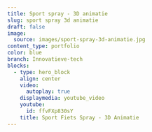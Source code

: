 ```yaml
---
title: Sport spray - 3D animatie
slug: sport spray 3d animatie
draft: false
image:
  source: images/sport-spray-3d-animatie.jpg
content_type: portfolio
color: blue
branch: Innovatieve-tech
blocks:
  - type: hero_block
    align: center
    video:
      autoplay: true
    displaymedia: youtube_video
    youtube:
      id: ffvFXp830sY
    title: Sport Fiets Spray - 3D Animatie
---
```

